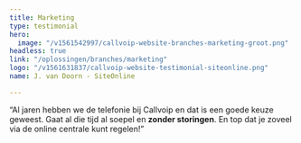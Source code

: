 ```yaml
---
title: Marketing
type: testimonial
hero:
  image: "/v1561542997/callvoip-website-branches-marketing-groot.png"
headless: true
link: "/oplossingen/branches/marketing"
logo: "/v1561631837/callvoip-website-testimonial-siteonline.png"
name: J. van Doorn - SiteOnline

---
```

“Al jaren hebben we de telefonie bij Callvoip en dat is een goede keuze geweest. Gaat al die tijd al soepel en **zonder storingen**. En top dat je zoveel via de online centrale kunt regelen!”